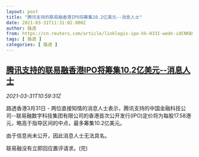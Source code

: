 ```yaml
---
layout: post
title: "腾讯支持的联易融香港IPO将筹集10.2亿美元--消息人士"
date: 2021-03-31T11:31:02.000Z
author: 路透
from: https://cn.reuters.com/article/linklogis-ipo-hk-0331-wedn-idCNKBS2BN1JU
tags: [ 路透 ]
categories: [ 路透 ]
---
```

<!--1617190262000-->
[腾讯支持的联易融香港IPO将筹集10.2亿美元--消息人士](https://cn.reuters.com/article/linklogis-ipo-hk-0331-wedn-idCNKBS2BN1JU)
------

<div>
<div><i>2021-03-31T10:59:31Z</i></div><p>路透香港3月31日 - 两位直接知情的消息人士表示，腾讯支持的中国金融科技公司--联易融数字科技集团有限公司的香港首次公开发行(IPO)定价将为每股17.58港元，略高于指导区间的中点，最多筹集10.2亿美元。</p><p>由于信息尚未公开，因此消息人士无法具名。</p><p>联易融没有立即回应置评请求。(完)</p>
</div>
